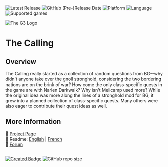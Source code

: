 ![Latest Release](https://img.shields.io/github/v/release/Gibberlings3/The_Calling?include_prereleases&color=blue)
![GitHub (Pre-)Release Date](https://img.shields.io/github/release-date-pre/Gibberlings3/The_Calling?color=gold)
![Platform](https://img.shields.io/static/v1?label=platform&message=windows%20%7C%20macOS%20%7C%20linux%20%7C%20Project%20Infinity&color=informational)
![Language](https://img.shields.io/static/v1?label=language&message=English%20%7C%20Chinese%20%7C%20Czech%20%7C%20French%20%7C%20German%20%7C%20Italian%20%7C%20Korean%20%7C%20Polish%20%7C%20Russian%20%7C%20Spanish&color=limegreen)
![Supported games](https://img.shields.io/static/v1?label=supported%20games&message=BGT%20%7C%20BGEE%20%7C%20EET%20%7C%20Tutu&color=dodgerblue)

![The G3 Logo](https://gibberlings3.github.io/Documentation/readmes/style/g3_logo_2018.gif)

# The Calling

## Overview

The Calling really started as a collection of random questions from BG--why didn't anyone take over the gnoll stronghold, considering the two bordering nations are on the brink of war? How come the only class-specific quests in the game are with Narlen Darkwalk? Why isn't Melicamp used more? While the original idea was more along the lines of a stronghold mod for BG, it grew into a planned collection of class-specific quests. Many others were also eager to contribute their quest ideas as well.

## More Information

:page_facing_up: [Project Page](https://www.gibberlings3.net/mods/quests/thecalling/)  
:page_facing_up: Readme: [English](https://gibberlings3.github.io/Documentation/readmes/readme-thecalling.html) |  [French](https://gibberlings3.github.io/Documentation/readmes/readme-thecalling-french.html)  
:page_facing_up: [Forum](https://www.gibberlings3.net/forum/201-the-calling/) 

## 

[![Created Badge](https://badges.pufler.dev/created/Gibberlings3/The_Calling?style=plastic&label=Created)](https://badges.pufler.dev)
![GitHub repo size](https://img.shields.io/github/repo-size/Gibberlings3/The_Calling?style=plastic&label=repo%20size)
